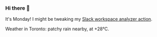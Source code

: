 ### Hi there :wave:

It's Monday! I might be tweaking my [Slack workspace analyzer action](https://github.com/bewuethr/slack-analyzer).

Weather in Toronto: patchy rain nearby, at +28°C.
